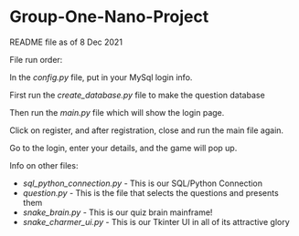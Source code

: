 # Group-One-Nano-Project

README file as of 8 Dec 2021

File run order: 

In the *config.py* file, put in your MySql login info.

First run the *create_database.py* file to make the question database

Then run the *main.py* file which will show the login page.

Click on register, and after registration, close and run the main file again.

Go to the login, enter your details, and the game will pop up.

Info on other files:

- *sql_python_connection.py* - This is our SQL/Python Connection
- *question.py* - This is the file that selects the questions and presents them
- *snake_brain.py* - This is our quiz brain mainframe!
- *snake_charmer_ui.py* - This is our Tkinter UI in all of its attractive glory
